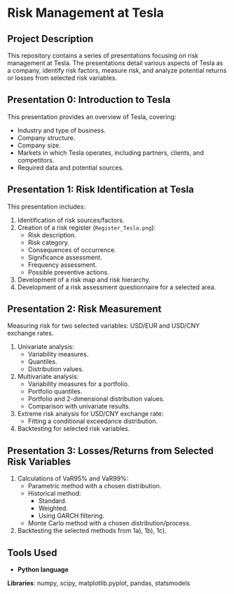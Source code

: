 # Risk Management at Tesla

## Project Description
This repository contains a series of presentations focusing on risk management at Tesla. The presentations detail various aspects of Tesla as a company, identify risk factors, measure risk, and analyze potential returns or losses from selected risk variables.

## Presentation 0: Introduction to Tesla
This presentation provides an overview of Tesla, covering:
- Industry and type of business.
- Company structure.
- Company size.
- Markets in which Tesla operates, including partners, clients, and competitors.
- Required data and potential sources.

## Presentation 1: Risk Identification at Tesla
This presentation includes:
1. Identification of risk sources/factors.
2. Creation of a risk register (`Register_Tesla.png`):
   - Risk description.
   - Risk category.
   - Consequences of occurrence.
   - Significance assessment.
   - Frequency assessment.
   - Possible preventive actions.
3. Development of a risk map and risk hierarchy.
4. Development of a risk assessment questionnaire for a selected area.

## Presentation 2: Risk Measurement
Measuring risk for two selected variables: USD/EUR and USD/CNY exchange rates.
1. Univariate analysis:
   - Variability measures.
   - Quantiles.
   - Distribution values.
2. Multivariate analysis:
   - Variability measures for a portfolio.
   - Portfolio quantiles.
   - Portfolio and 2-dimensional distribution values.
   - Comparison with univariate results.
3. Extreme risk analysis for USD/CNY exchange rate:
   - Fitting a conditional exceedance distribution.
4. Backtesting for selected risk variables.

## Presentation 3: Losses/Returns from Selected Risk Variables
1. Calculations of VaR95% and VaR99%:
   - Parametric method with a chosen distribution.
   - Historical method:
     - Standard.
     - Weighted.
     - Using GARCH filtering.
   - Monte Carlo method with a chosen distribution/process.
2. Backtesting the selected methods from 1a), 1b), 1c).

## Tools Used
- **Python language**

**Libraries**: numpy, scipy, matplotlib.pyplot, pandas, statsmodels


